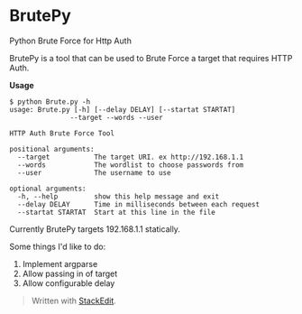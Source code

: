 
# BrutePy
Python Brute Force for Http Auth

BrutePy is a tool that can be used to Brute Force a target that requires HTTP Auth.


**Usage**

```
$ python Brute.py -h
usage: Brute.py [-h] [--delay DELAY] [--startat STARTAT]
               --target --words --user

HTTP Auth Brute Force Tool

positional arguments:
  --target           The target URI. ex http://192.168.1.1
  --words            The wordlist to choose passwords from
  --user             The username to use

optional arguments:
  -h, --help         show this help message and exit
  --delay DELAY      Time in milliseconds between each request
  --startat STARTAT  Start at this line in the file
```

Currently BrutePy targets 192.168.1.1 statically.

Some things I'd like to do:

 1. Implement argparse
 2. Allow passing in of target
 3. Allow configurable delay

> Written with [StackEdit](https://stackedit.io/).
